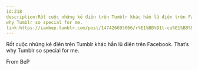 ```yaml
---
id:218
description:Rốt cuộc những kẻ điên trên Tumblr khác hẳn lũ điên trên Facebook. That’s
why Tumblr so special for me.
link:https://iambep.tumblr.com/post/147426695066/r%E1%BB%91t-cu%E1%BB%99c-nh%E1%BB%AFng-k%E1%BA%BB-%C4%91i%C3%AAn-tr%C3%AAn-tumblr-kh%C3%A1c-h%E1%BA%B3n-l%C5%A9
---
```


Rốt cuộc những kẻ điên trên Tumblr khác hẳn lũ điên trên Facebook. That’s
why Tumblr so special for me.

From BeP
